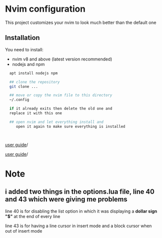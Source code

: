 # Nvim configuration

This project customizes your nvim to look much better than the default one



## Installation

You need to install:
- nvim v8 and above (latest version recommended)
- nodejs and npm

```bash
  apt install nodejs npm 

  ## clone the repository 
  git clone ...

  ## move or copy the nvim file to this directory
  ~/.config

  if it already exits then delete the old one and
  replace it with this one

  ## open nvim and let everything install and
     open it again to make sure everything is installed

 
```


<a href="https://www.youtube.com/watch?v=vdn_pKJUda8&pp=ygUUbmVvdmltIGN1c3RvbWl6YXRpb24%3D
" target="_blank" tabindex="3">user guide</a>/


<a href="https://github.com/josean-dev/dev-environment-files/blob/packer-nvim-setup
" target="_blank" tabindex="3">user guide</a>/


# Note

  ## i added two things in the **options.lua** file, line 40 and 43 which were giving me problems

  line 40 is for disabling the list option in which it was displaying a **dollar sign "$"** at the end of every line

  line 43 is for having a line cursor in insert mode and a block cursor when out of insert mode

```

